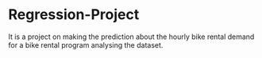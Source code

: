 # Regression-Project
It is a project on making the prediction about the hourly bike rental demand for a bike rental program analysing the dataset.
